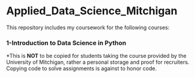 # Applied_Data_Science_Mitchigan
This repository includes my coursework for the following courses:
### 1-Introduction to Data Science in Python


*This is **NOT** to be copied for students taking the course provided by the University of Mitchigan, rather a personal storage and proof for recruiters. Copying code to solve assignments is against to honor code.
